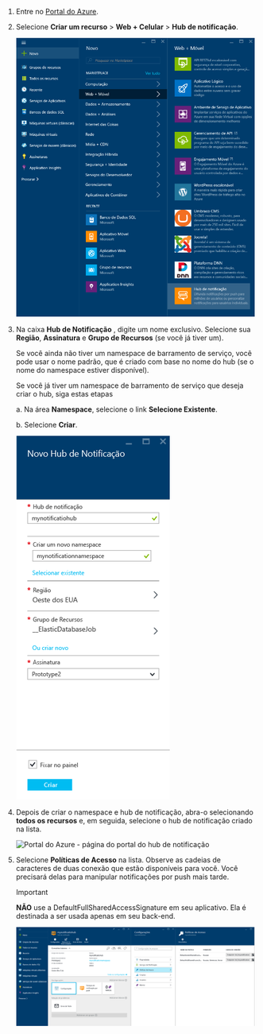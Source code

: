 

1. Entre no [Portal do Azure](https://portal.azure.com).

2. Selecione **Criar um recurso** > **Web + Celular** > **Hub de notificação**.
   
      ![Portal do Azure - criar um hub de notificação](./media/notification-hubs-portal-create-new-hub/notification-hubs-azure-portal-create.png)
      
3. Na caixa **Hub de Notificação** , digite um nome exclusivo. Selecione sua **Região**, **Assinatura** e **Grupo de Recursos** (se você já tiver um). 
   
      Se você ainda não tiver um namespace de barramento de serviço, você pode usar o nome padrão, que é criado com base no nome do hub (se o nome do namespace estiver disponível).
    
      Se você já tiver um namespace de barramento de serviço que deseja criar o hub, siga estas etapas

    a. Na área **Namespace**, selecione o link **Selecione Existente**. 
   
    b. Selecione **Criar**.
   
      ![Portal do Azure - definir propriedades do hub de notificação](./media/notification-hubs-portal-create-new-hub/notification-hubs-azure-portal-settings.png)

4. Depois de criar o namespace e hub de notificação, abra-o selecionando **todos os recursos** e, em seguida, selecione o hub de notificação criado na lista. 
   
      ![Portal do Azure - página do portal do hub de notificação](./media/notification-hubs-portal-create-new-hub/notification-hubs-azure-portal-resources.png)

5. Selecione **Políticas de Acesso** na lista. Observe as cadeias de caracteres de duas conexão que estão disponíveis para você. Você precisará delas para manipular notificações por push mais tarde.

      >[!IMPORTANT]
      >**NÃO** use a DefaultFullSharedAccessSignature em seu aplicativo. Ela é destinada a ser usada apenas em seu back-end.
      >
   
      ![Portal do Azure - cadeias de conexão do hub de notificação](./media/notification-hubs-portal-create-new-hub/notification-hubs-connection-strings-portal.png)

